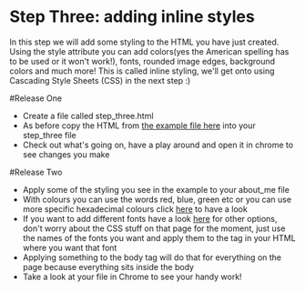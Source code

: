 Step Three: adding inline styles
=================

In this step we will add some styling to the HTML you have just created. Using the style attribute you can add colors(yes the American spelling has to be used or it won't work!), fonts, rounded image edges, background colors and much more! This is called inline styling, we'll get onto using Cascading Style Sheets (CSS) in the next step :)

#Release One
- Create a file called step_three.html
- As before copy the HTML from [the example file here](https://github.com/amelialaundy/html-css-beginner/blob/step_3/html_example.html) into your step_three file
- Check out what's going on, have a play around and open it in chrome to see changes you make

#Release Two
- Apply some of the styling you see in the example to your about_me file
- With colours you can use the words red, blue, green etc or you can use more specific hexadecimal colours click [here](http://www.w3schools.com/tags/ref_colorpicker.asp) to have a look
- If you want to add different fonts have a look [here](http://www.w3schools.com/cssref/css_websafe_fonts.asp) for other options, don't worry about the CSS stuff on that page for the moment, just use the names of the fonts you want and apply them to the tag in your HTML where you want that font
- Applying something to the body tag will do that for everything on the page because everything sits inside the body
- Take a look at your file in Chrome to see your handy work!